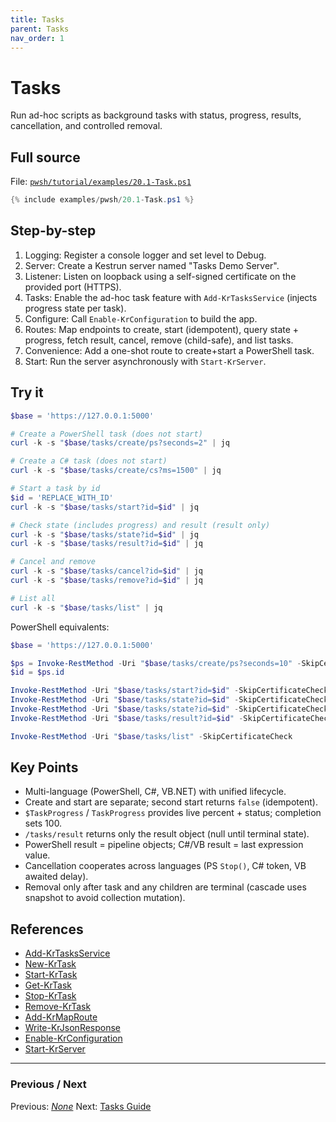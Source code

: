 ```yaml
---
title: Tasks
parent: Tasks
nav_order: 1
---
```


# Tasks

Run ad-hoc scripts as background tasks with status, progress, results, cancellation, and controlled removal.

## Full source

File: [`pwsh/tutorial/examples/20.1-Task.ps1`][20.1-Task.ps1]

```powershell
{% include examples/pwsh/20.1-Task.ps1 %}
```

## Step-by-step

1. Logging: Register a console logger and set level to Debug.
2. Server: Create a Kestrun server named "Tasks Demo Server".
3. Listener: Listen on loopback using a self-signed certificate on the provided port (HTTPS).
4. Tasks: Enable the ad-hoc task feature with `Add-KrTasksService` (injects progress state per task).
5. Configure: Call `Enable-KrConfiguration` to build the app.
6. Routes: Map endpoints to create, start (idempotent), query state + progress, fetch result, cancel, remove (child-safe), and list tasks.
7. Convenience: Add a one-shot route to create+start a PowerShell task.
8. Start: Run the server asynchronously with `Start-KrServer`.

## Try it

```powershell
$base = 'https://127.0.0.1:5000'

# Create a PowerShell task (does not start)
curl -k -s "$base/tasks/create/ps?seconds=2" | jq

# Create a C# task (does not start)
curl -k -s "$base/tasks/create/cs?ms=1500" | jq

# Start a task by id
$id = 'REPLACE_WITH_ID'
curl -k -s "$base/tasks/start?id=$id" | jq

# Check state (includes progress) and result (result only)
curl -k -s "$base/tasks/state?id=$id" | jq
curl -k -s "$base/tasks/result?id=$id" | jq

# Cancel and remove
curl -k -s "$base/tasks/cancel?id=$id" | jq
curl -k -s "$base/tasks/remove?id=$id" | jq

# List all
curl -k -s "$base/tasks/list" | jq
```

PowerShell equivalents:

```powershell
$base = 'https://127.0.0.1:5000'

$ps = Invoke-RestMethod -Uri "$base/tasks/create/ps?seconds=10" -SkipCertificateCheck
$id = $ps.id

Invoke-RestMethod -Uri "$base/tasks/start?id=$id" -SkipCertificateCheck
Invoke-RestMethod -Uri "$base/tasks/state?id=$id" -SkipCertificateCheck
Invoke-RestMethod -Uri "$base/tasks/state?id=$id" -SkipCertificateCheck | Format-List
Invoke-RestMethod -Uri "$base/tasks/result?id=$id" -SkipCertificateCheck   # will be $null until terminal

Invoke-RestMethod -Uri "$base/tasks/list" -SkipCertificateCheck
```

## Key Points

- Multi-language (PowerShell, C#, VB.NET) with unified lifecycle.
- Create and start are separate; second start returns `false` (idempotent).
- `$TaskProgress` / `TaskProgress` provides live percent + status; completion sets 100.
- `/tasks/result` returns only the result object (null until terminal state).
- PowerShell result = pipeline objects; C#/VB result = last expression value.
- Cancellation cooperates across languages (PS `Stop()`, C# token, VB awaited delay).
- Removal only after task and any children are terminal (cascade uses snapshot to avoid collection mutation).

## References

- [Add-KrTasksService](/pwsh/cmdlets/Add-KrTasksService)
- [New-KrTask](/pwsh/cmdlets/New-KrTask)
- [Start-KrTask](/pwsh/cmdlets/Start-KrTask)
- [Get-KrTask](/pwsh/cmdlets/Get-KrTask)
- [Stop-KrTask](/pwsh/cmdlets/Stop-KrTask)
- [Remove-KrTask](/pwsh/cmdlets/Remove-KrTask)
- [Add-KrMapRoute](/pwsh/cmdlets/Add-KrMapRoute)
- [Write-KrJsonResponse](/pwsh/cmdlets/Write-KrJsonResponse)
- [Enable-KrConfiguration](/pwsh/cmdlets/Enable-KrConfiguration)
- [Start-KrServer](/pwsh/cmdlets/Start-KrServer)

---

### Previous / Next

Previous: [_None_](.)
Next: [Tasks Guide](/topics/tasks)

[20.1-Task.ps1]: /pwsh/tutorial/examples/20.1-Task.ps1
